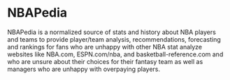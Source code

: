 # NBAPedia

NBAPedia is a normalized source of stats and history about NBA players and teams to provide player/team analysis, recommendations, forecasting and rankings for fans who are unhappy with other NBA stat analyze websites like NBA.com, ESPN.com/nba, and basketball-reference.com and who are unsure about their choices for their fantasy team as well as managers who are unhappy with overpaying players. <br />


